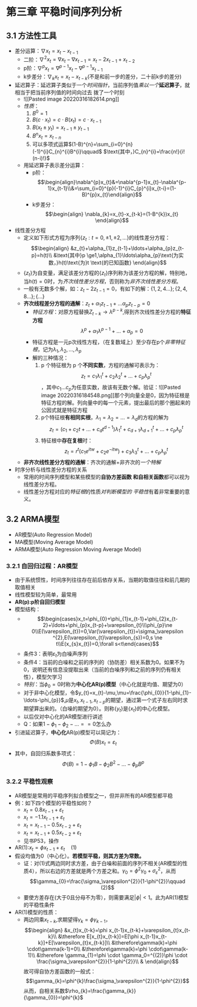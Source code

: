 # 第三章 平稳时间序列分析
## 3.1 方法性工具
- 差分运算：$\nabla x_{t}=x_{t}-x_{t-1}$
	- 二阶：$\nabla^{2}x_{t}=\nabla x_{t}-\nabla x_{t-1}=x_{t}-2x_{t-1} +x_{t-2}$
	- p阶：$\nabla^{p}x_{t}=\nabla^{p-1}x_{t}-\nabla^{p-1}x_{t-1}$
	- k步差分：$\nabla_{k}x_{t}=x_{t}-x_{t-k}$(不是和前一步的差分，二十前k步的差分)
- 延迟算子：延迟算子类似于一个*时间指针*，当前序列值*乘以一个***延迟算子**，就相当于把当前序列值的时间向过去 拨了一个时刻 
	- ![[Pasted image 20220316182614.png]]
	- *性质*：
		1. $B^{0}=1$
		2. $B(c\cdot x_{t})=c \cdot B(x_{t}) =c \cdot x_{t-1}$
		3. $B(x_{t}\pm y_{t})=x_{t-1}\pm y_{t-1}$
		4. $B^{n}x_{t}=x_{t-n}$
		5. 可以多项式运算$(1-B)^{n}=\sum_{i=0}^{n}(-1)^{i}C_{n}^{i}B^{i}\qquad$ $\text{其中，}C_{n}^{i}=\frac{n!}{i!(n-i)!}$
	- 用延迟算子表示差分运算：
		- p阶：$$\begin{align}\nabla^{p}x_{t}&=\nabla^{p-1}x_{t}-\nabla^{p-1}x_{t-1}\\&=\sum_{i=0}^{p}(-1)^{i}C_{p}^{i}x_{t-i}=(1-B)^{p}x_{t}\end{align}$$
		- k步差分：$$\begin{align}
\nabla_{k}=x_{t}-x_{t-k}=(1-B^{k})x_{t}
\end{align}$$
- 线性差分方程
	- 定义如下形式方程为序列$\{z_{t}:t=0,\pm1,\pm2,\ldots\}$的线性差分方程：$$\begin{align}
&z_{t}+\alpha_{1}z_{t-1}+\ldots+\alpha_{p}z_{t-p}=h(t)\\
&\text{其中}p \ge1,\alpha_{1}\ldots\alpha_{p}\text{为实数，}h(t)\text{为}t \text{的已知函数} 
\end{align}$$
	- $\{z_t\}$为自变量，满足该差分方程的$\{z_t\}$序列称为该差分方程的解，特别地，当$h(t)=0$时，为*齐次线性差分方程*，否则称为*非齐次线性差分方程*。
	- 一般有无数多个解，如：$z_{t}-2z_{t-1}=0$，有如下的解：$\{1,2,4\ldots\};\{2,4,8\ldots\};\{\ldots\}$
	- **齐次线程差分方程的通解**：$z_{t}+\alpha _{1}z_{t-1}+\ldots \alpha _{p}z_{t-p}=0$
		- *特征方程*：对原方程替换$Z_{t-k}\rightarrow \lambda ^{p-k}$,得到齐次线性差分方程的**特征方程** $$\lambda^{p}+\alpha_{1}\lambda^{p-1}+\ldots+\alpha_{p}=0$$
		- 特征方程是一元p次线性方程，（在复数域上）至少存在p个*非零特征根*，记为$\lambda_1,\lambda_2,\ldots,\lambda_p$
		- 解的三种情况： 
			1. p 个特征根为 p 个**不同实数**，方程的通解可表示为：$$z_{t}=c_{1}\lambda_{1}^{t}+c_{2}\lambda_{2}^{t}+\ldots+c_{p}\lambda_{p}^{t}$$，其中$c_{1}\ldots c_{p}$为任意实数，故该有无数个解。验证：![[Pasted image 20220316184548.png]]那个列向量全是0，因为特征根是特征方程的解。列向量中的每一个元素，提出最后的那个圈起来的公因式就是特征方程
			2. p个特征根**有相同实根**，$\lambda_{1}=\lambda_{2}=\ldots=\lambda_{d}$的方程的解为$$z_{t}=(c_{1}+c_{2}t+\ldots+c_{d}t^{d-1})\lambda_{1}^{t}+c_{d+1}\lambda_{d+1}^{t}+\ldots+c_{p}\lambda_{p}^{t}$$
			3. 特征根中**存在复根**时：$$z_{t}=r^{t}(c_{1}e^{itw}+c_{2}e^{-itw})+c_{3}\lambda_{3}^{t}+\ldots+c_{p}\lambda_{p}^{t}$$
	- **非齐次线性差分方程的通解**：齐次的通解+非齐次的*一个特解*
- 时序分析与线性差分方程的关系
	- 常用的时间序列模型和某些模型的**自协方差函数 和自相关函数**都可以视为线性差分方程。 
	- 线性差分方程对应的*特征根*的性质*对判断模型的 平稳性*有着非常重要的意义。
## 3.2 ARMA模型
- AR模型(Auto Regression Model)
- MA模型(Moving Average Model)
- ARMA模型(Auto Regression Moving Average Model)
### 3.2.1 自回归过程：AR模型
- 由于系统惯性，时间序列往往存在前后依存关系，当期的取值往往和前几期的取值相关
- 线性模型较为简单，最常用
- **AR(p):p阶自回归模型**
- 模型结构：
	- $$\begin{cases}x_t=\phi_{0}+\phi_{1}x_{t-1}+\phi_{2}x_{t-2}+\ldots+\phi_{p}x_{t-p}+\varepsilon_{t}\\\phi_{p}\ne 0\\E(\varepsilon_{t})=0,Var(\varepsilon_{t})=\sigma_\varepsilon ^{2},E(\varepsilon_{t}\varepsilon_{s})=0,s \ne t\\E(x_{s}x_{t})=0,\forall s<t\end{cases}$$
	- 条件3：表明$\varepsilon_{t}$为白噪声序列
	- 条件4：当前的白噪和之前的序列的（协防差）相关系数为0。如果不为0，说明还有信息没提取出来（当前的白噪序列和之前的序列仍有相关性），模型欠学习
	- *特别*：当$\phi_{0}=0$时称为**中心化AR(p)模型**（中心化就是均值、期望为0）
	- 对于非中心化模型，令$y_{t}=x_{t}-\mu,\mu=\frac{\phi_{0}}{1-\phi_{1}-\ldots-\phi_{p}}$,$\mu$是$x_{t},x_{t-1},x_{t-p}$的期望，通过第一个式子左右同时求期望算出来的。（白噪的期望为0）。则称$\{y_{t}\}$是$\{x_{t}\}$的中心化模型。
	- 以后仅对中心化的AR模型进行讲述
	- Q：如果$1-\phi_{1}-\phi_{2}-\ldots==0$怎么办
- 引进延迟算子，**中心化**AR(p)模型可以简记为：$$\Phi(B)x_{t}=\varepsilon_{t}$$
- 其中，自回归系数多项式：$$\Phi(B)=1-\phi_{1}B-\phi_{2}B^{2}-\ldots-\phi_{p}B^{p}$$
### 3.2.2 平稳性观察
- AR模型是常用的平稳序列拟合模型之一，但并非所有的AR模型都平稳
- 例：如下四个模型的平稳性如何？
	- $x_{t}=0.8x_{t-1}+\varepsilon_{t}$
	- $x_{t}=-1.1x_{t-1}+\varepsilon_{t}$
	- $x_{t}=x_{t-1}-0.5x_{t-2}+\varepsilon_{t}$
	- $x_{t}=x_{t-1}+0.5x_{t-2}+\varepsilon_{t}$
	- 见书P53，操作
- AR(1):$x_{t}=\phi x_{t-1}+\varepsilon_{t}\quad(1)$
- 假设均值为0（中心化）。**若模型平稳，则其方差为常数。**
	- 证：对$(1)$式两边同时求方差，由于白噪和前面的序列不相关(AR模型的性质4），所以右边的方差就是两个方差之和。$\gamma_{0}=\phi^{2}\gamma_{0}+\sigma_\varepsilon^{2}$，从而$$\gamma_{0}=\frac{\sigma_\varepsilon^{2}}{1-\phi^{2}}\qquad (2)$$
	- 要使方差存在(大于0且分母不为零），则需要满足$|\phi|<1$。此为AR(1)模型的平稳性条件
- AR(1)模型的性质：
	- 两边同乘$x_{t-k}$,求期望得$\gamma_{k}=\phi \gamma_{k-1}$，$$\begin{align}
&x_{t}x_{t-k}=\phi x_{t-1}x_{t-k}+\varepsilon_{t}x_{t-k}\\
&\therefore E[x_{t}x_{t-k}]=E[\phi x_{t-1}x_{t-k}]+E[\varepsilon_{t}x_{t-k}]\\
&\therefore\gamma(k)=\phi \cdot\gamma(k-1)+0\\
&\therefore\gamma(k)=\phi \cdot\gamma(k-1)\\
&\therefore \gamma_{1}=\phi \cdot \gamma_0=^{(2)}\phi \cdot \frac{\sigma_\varepsilon^{2}}{1-\phi^{2}}\\
&
\end{align}$$故可得自协方差函数的一般式：$$\gamma_{k}=\phi^{k}\frac{\sigma_\varepsilon^{2}}{1-\phi^{2}}$$从而，自相关系数$\rho_{k}=\frac{\gamma_{k}}{\gamma_{0}}=\phi^{k}$